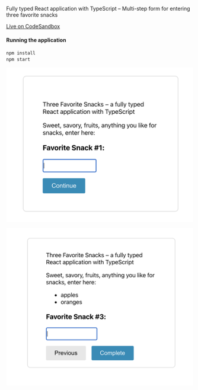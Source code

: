 Fully typed React application with TypeScript – Multi-step form for entering three favorite snacks

[Live on CodeSandbox](https://codesandbox.io/s/github/evefonwu/react-ts-snacks)

#### Running the application

```bash
npm install
npm start
```

![react-ts favorite snacks entry user interface start](./ts-react-snacks.png)

![react-ts favorite snacks entry user interface in-progress](./ts-react-snacks-1.png)
